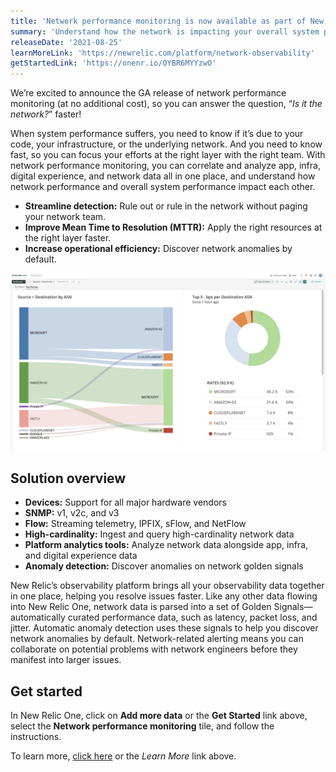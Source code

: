 ```yaml
---
title: 'Network performance monitoring is now available as part of New Relic One'
summary: 'Understand how the network is impacting your overall system performance'
releaseDate: '2021-08-25'
learnMoreLink: 'https://newrelic.com/platform/network-observability'
getStartedLink: 'https://onenr.io/0YBR6MYYzwO'
---
```

We’re excited to announce the GA release of network performance monitoring (at no additional cost), so you can answer the question, “_Is it the network?_” faster!

When system performance suffers, you need to know if it’s due to your code, your infrastructure, or the underlying network. And you need to know fast, so you can focus your efforts at the right layer with the right team. With network performance monitoring, you can correlate and analyze app, infra, digital experience, and network data all in one place, and understand how network performance and overall system performance impact each other.

* **Streamline detection:** Rule out or rule in the network without paging your network team.
* **Improve Mean Time to Resolution (MTTR):** Apply the right resources at the right layer faster.
* **Increase operational efficiency:** Discover network anomalies by default.

![Screenshot showing flow](./images/flow-ui.webp "Screenshot showing flow")

## Solution overview

* **Devices:** Support for all major hardware vendors
* **SNMP:** v1, v2c, and v3
* **Flow:** Streaming telemetry, IPFIX, sFlow, and NetFlow
* **High-cardinality:** Ingest and query high-cardinality network data
* **Platform analytics tools:** Analyze network data alongside app, infra, and digital experience data
* **Anomaly detection:** Discover anomalies on network golden signals

New Relic’s observability platform brings all your observability data together in one place, helping you resolve issues faster. Like any other data flowing into New Relic One, network data is parsed into a set of Golden Signals—automatically curated performance data, such as latency, packet loss, and jitter. Automatic anomaly detection uses these signals to help you discover network anomalies by default. Network-related alerting means you can collaborate on potential problems with network engineers before they manifest into larger issues.

## Get started
In New Relic One, click on **Add more data** or the **Get Started** link above, select the **Network performance monitoring** tile, and follow the instructions. 

To learn more, [click here](https://newrelic.com/platform/network-observability) or the *Learn More* link above. 